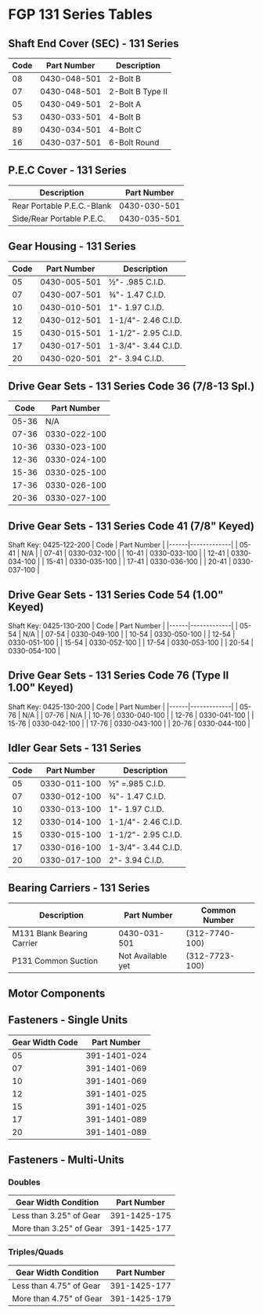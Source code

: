 # FGP 131 Series Tables

## Shaft End Cover (SEC) - 131 Series
| Code | Part Number | Description |
|------|-------------|-------------|
| 08 | 0430-048-501 | 2-Bolt B |
| 07 | 0430-048-501 | 2-Bolt B Type II |
| 05 | 0430-049-501 | 2-Bolt A |
| 53 | 0430-033-501 | 4-Bolt B |
| 89 | 0430-034-501 | 4-Bolt C |
| 16 | 0430-037-501 | 6-Bolt Round |

## P.E.C Cover - 131 Series
| Description | Part Number |
|-------------|-------------|
| Rear Portable P.E.C.-Blank | 0430-030-501 |
| Side/Rear Portable P.E.C. | 0430-035-501 |

## Gear Housing - 131 Series
| Code | Part Number | Description |
|------|-------------|-------------|
| 05 | 0430-005-501 | ½"- .985 C.I.D. |
| 07 | 0430-007-501 | ¾"- 1.47 C.I.D. |
| 10 | 0430-010-501 | 1"- 1.97 C.I.D. |
| 12 | 0430-012-501 | 1-1/4"- 2.46 C.I.D. |
| 15 | 0430-015-501 | 1-1/2"- 2.95 C.I.D. |
| 17 | 0430-017-501 | 1-3/4"- 3.44 C.I.D. |
| 20 | 0430-020-501 | 2"- 3.94 C.I.D. |

## Drive Gear Sets - 131 Series Code 36 (7/8-13 Spl.)
| Code | Part Number |
|------|-------------|
| 05-36 | N/A |
| 07-36 | 0330-022-100 |
| 10-36 | 0330-023-100 |
| 12-36 | 0330-024-100 |
| 15-36 | 0330-025-100 |
| 17-36 | 0330-026-100 |
| 20-36 | 0330-027-100 |

## Drive Gear Sets - 131 Series Code 41 (7/8" Keyed)
Shaft Key: 0425-122-200
| Code | Part Number |
|------|-------------|
| 05-41 | N/A |
| 07-41 | 0330-032-100 |
| 10-41 | 0330-033-100 |
| 12-41 | 0330-034-100 |
| 15-41 | 0330-035-100 |
| 17-41 | 0330-036-100 |
| 20-41 | 0330-037-100 |

## Drive Gear Sets - 131 Series Code 54 (1.00" Keyed)
Shaft Key: 0425-130-200
| Code | Part Number |
|------|-------------|
| 05-54 | N/A |
| 07-54 | 0330-049-100 |
| 10-54 | 0330-050-100 |
| 12-54 | 0330-051-100 |
| 15-54 | 0330-052-100 |
| 17-54 | 0330-053-100 |
| 20-54 | 0330-054-100 |

## Drive Gear Sets - 131 Series Code 76 (Type II 1.00" Keyed)
Shaft Key: 0425-130-200
| Code | Part Number |
|------|-------------|
| 05-76 | N/A |
| 07-76 | N/A |
| 10-76 | 0330-040-100 |
| 12-76 | 0330-041-100 |
| 15-76 | 0330-042-100 |
| 17-76 | 0330-043-100 |
| 20-76 | 0330-044-100 |

## Idler Gear Sets - 131 Series
| Code | Part Number | Description |
|------|-------------|-------------|
| 05 | 0330-011-100 | ½" =.985 C.I.D. |
| 07 | 0330-012-100 | ¾"- 1.47 C.I.D. |
| 10 | 0330-013-100 | 1"- 1.97 C.I.D. |
| 12 | 0330-014-100 | 1-1/4"- 2.46 C.I.D. |
| 15 | 0330-015-100 | 1-1/2"- 2.95 C.I.D. |
| 17 | 0330-016-100 | 1-3/4"- 3.44 C.I.D. |
| 20 | 0330-017-100 | 2"- 3.94 C.I.D. |

## Bearing Carriers - 131 Series
| Description | Part Number | Common Number |
|-------------|-------------|---------------|
| M131 Blank Bearing Carrier | 0430-031-501 | (312-7740-100) |
| P131 Common Suction | Not Available yet | (312-7723-100) |

## Motor Components

## Fasteners - Single Units
| Gear Width Code | Part Number |
|-----------------|-------------|
| 05 | 391-1401-024 |
| 07 | 391-1401-069 |
| 10 | 391-1401-069 |
| 12 | 391-1401-025 |
| 15 | 391-1401-025 |
| 17 | 391-1401-089 |
| 20 | 391-1401-089 |

## Fasteners - Multi-Units

### Doubles
| Gear Width Condition | Part Number |
|--------------------|-------------|
| Less than 3.25" of Gear | 391-1425-175 |
| More than 3.25" of Gear | 391-1425-177 |

### Triples/Quads
| Gear Width Condition | Part Number |
|--------------------|-------------|
| Less than 4.75" of Gear | 391-1425-177 |
| More than 4.75" of Gear | 391-1425-179 |